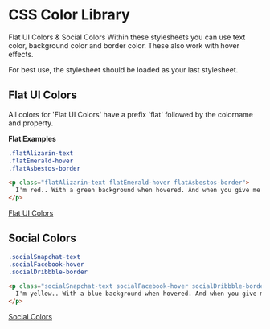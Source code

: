 CSS Color Library
=====
Flat UI Colors & Social Colors
Within these stylesheets you can use text color, background color and border color.
These also work with hover effects.

For best use, the stylesheet should be loaded as your last stylesheet.

Flat UI Colors
-----
All colors for 'Flat UI Colors' have a prefix 'flat' followed by the colorname and property.

**Flat Examples**
``` css
.flatAlizarin-text
.flatEmerald-hover
.flatAsbestos-border
```
``` html
<p class="flatAlizarin-text flatEmerald-hover flatAsbestos-border">
  I'm red.. With a green background when hovered. And when you give me a border, it's gray.
</p>
```
[Flat UI Colors](https://flatuicolors.com/)

## Social Colors
``` css
.socialSnapchat-text
.socialFacebook-hover
.socialDribbble-border
```
``` html
<p class="socialSnapchat-text socialFacebook-hover socialDribbble-border">
  I'm yellow.. With a blue background when hovered. And when you give me a border, it's pink.
</p>
```
[Social Colors](https://www.materialui.co/socialcolors)
